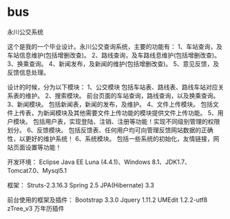 # bus
永川公交系统

这个是我的一个毕业设计。永川公交查询系统，主要的功能有：
  1、车站查询，及车站信息维护(包括增删改查)。
  2、路线查询，及车路线息维护(包括增删改查)。
  3、换乘查询。
  4、新闻发布，及新闻的维护(包括增删改查)。
  5、意见反馈，及反馈信息处理。
  
设计的时候，分为以下模块：
  1、公交模块
    包括车站表、路线表、路线车站对应关系表的维护。
  2、搜索模块。
    前台页面的车站查询，路线查询，以及换乘查询。
  3、新闻模块。
    包括新闻表，新闻的发布，及维护。
  4、文件上传模块。
    包括文件上传表，为新闻模块及其他需要文件上传功能的模块提供文件上传功能。
  5、用户模块。
    包括用户表，实现登陆、注销、注册等功能！实现不同级别管理的权限划分。
  6、反馈模块。
    包括反馈表、任何用户均可向管理反馈网站数据的正确性，以更好的维护系统！
  6、系统模块。
    包括一些系统的初始化，友情链接，网站页面设置等功能！
    
  开发环境：
    Eclipse Java EE Luna (4.4.1)、Windows 8.1、JDK1.7、Tomcat7.0、Mysql5.1
    
  框架：
    Struts-2.3.16.3
    Spring 2.5
    JPA(Hibernate) 3.3
    
  前台使用的框架及插件：
    Bootstrap 3.3.0
    Jquery 1.11.2
    UMEdit 1.2.2-utf8
    zTree_v3
    万年历插件

